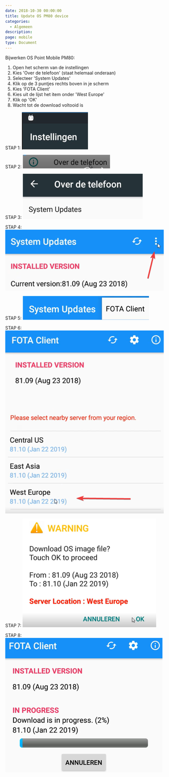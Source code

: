 ```yaml
---
date: 2018-10-30 00:00:00
title: Update OS PM80 device
categories:
  - Algemeen
description:
page: mobile
type: Document
---
```


Bijwerken OS Point Mobile PM80:

1. Open het scherm van de instellingen
2. Kies 'Over de telefoon' (staat helemaal onderaan)
3. Selecteer 'System Updates'
4. Klik op de 3 puntjes rechts boven in je scherm
5. Kies 'FOTA Client'
6. Kies uit de lijst het item onder 'West Europe'
7. Klik op 'OK'
8. Wacht tot de download voltooid is



STAP 1: 
![](/images/2019-03-18-08-51-45.png)

STAP 2:
![](/images/2019-03-18-08-53-09.png)

STAP 3:
![](/images/2019-03-18-08-53-20.png)

STAP 4:
![](/images/2019-03-18-08-54-07.png)

STAP 5:
![](/images/2019-03-18-08-54-18.png)

STAP 6:
![](/images/2019-03-18-08-54-36.png)

STAP 7:
![](/images/2019-03-18-08-54-55.png)

STAP 8:
![](/images/2019-03-18-08-55-35.png)
